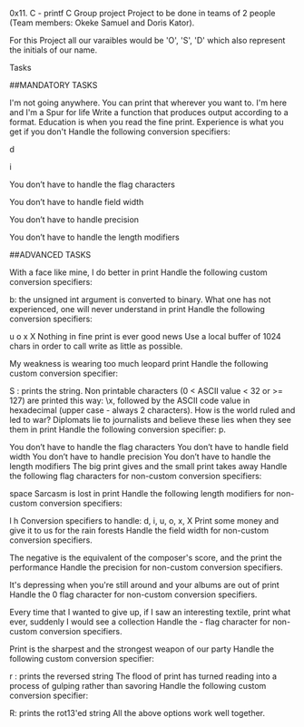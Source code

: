 0x11. C - printf C Group project Project to be done in teams of 2 people (Team members: Okeke Samuel and Doris Kator).

For this Project all our varaibles would be 'O', 'S', 'D' which also represent the initials of our name.

Tasks

##MANDATORY TASKS

I'm not going anywhere. You can print that wherever you want to. I'm here and I'm a Spur for life
Write a function that produces output according to a format.
Education is when you read the fine print. Experience is what you get if you don't
Handle the following conversion specifiers:

d

i

You don’t have to handle the flag characters

You don’t have to handle field width

You don’t have to handle precision

You don’t have to handle the length modifiers

##ADVANCED TASKS

With a face like mine, I do better in print
Handle the following custom conversion specifiers:

b: the unsigned int argument is converted to binary.
What one has not experienced, one will never understand in print
Handle the following conversion specifiers:

u
o
x
X
Nothing in fine print is ever good news
Use a local buffer of 1024 chars in order to call write as little as possible.

My weakness is wearing too much leopard print
Handle the following custom conversion specifier:

S : prints the string.
Non printable characters (0 < ASCII value < 32 or >= 127) are printed this way: \x, followed by the ASCII code value in hexadecimal (upper case - always 2 characters).
How is the world ruled and led to war? Diplomats lie to journalists and believe these lies when they see them in print
Handle the following conversion specifier: p.

You don’t have to handle the flag characters
You don’t have to handle field width
You don’t have to handle precision
You don’t have to handle the length modifiers
The big print gives and the small print takes away
Handle the following flag characters for non-custom conversion specifiers:

space
Sarcasm is lost in print
Handle the following length modifiers for non-custom conversion specifiers:

l
h Conversion specifiers to handle: d, i, u, o, x, X
Print some money and give it to us for the rain forests
Handle the field width for non-custom conversion specifiers.

The negative is the equivalent of the composer's score, and the print the performance
Handle the precision for non-custom conversion specifiers.

It's depressing when you're still around and your albums are out of print
Handle the 0 flag character for non-custom conversion specifiers.

Every time that I wanted to give up, if I saw an interesting textile, print what ever, suddenly I would see a collection
Handle the - flag character for non-custom conversion specifiers.

Print is the sharpest and the strongest weapon of our party
Handle the following custom conversion specifier:

r : prints the reversed string
The flood of print has turned reading into a process of gulping rather than savoring
Handle the following custom conversion specifier:

R: prints the rot13'ed string
All the above options work well together.
